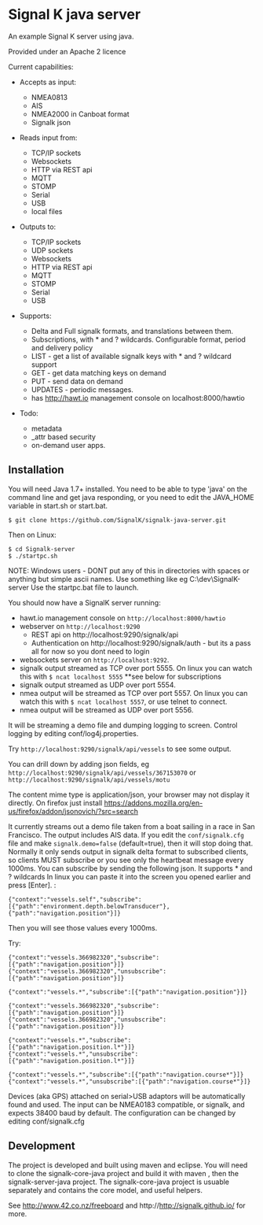 Signal K java server
=================================================

An example Signal K server using java.

Provided under an Apache 2 licence

Current capabilities:
* Accepts as input:
	* NMEA0813
	* AIS 
	* NMEA2000 in Canboat format
	* Signalk json
* Reads input from:
	* TCP/IP sockets
	* Websockets
	* HTTP via REST api
	* MQTT
	* STOMP
	* Serial
	* USB
	* local files
* Outputs to:
	* TCP/IP sockets
	* UDP sockets
	* Websockets
	* HTTP via REST api
	* MQTT
	* STOMP
	* Serial
	* USB
* Supports:
	* Delta and Full signalk formats, and translations between them.
	* Subscriptions, with * and ? wildcards. Configurable format, period and delivery policy
	* LIST - get a list of available signalk keys with * and ? wildcard support
	* GET - get data matching keys on demand
	* PUT - send data on demand 
	* UPDATES - periodic messages.
	* has http://hawt.io management console on localhost:8000/hawtio
	
* Todo:
	* metadata
	* _attr based security
	* on-demand user apps.

Installation
------------

You will need Java 1.7+ installed. You need to be able to type 'java' on the command line and get java responding, or you need to edit the JAVA_HOME variable in start.sh or start.bat.

```shell
$ git clone https://github.com/SignalK/signalk-java-server.git
```

Then on Linux:

```shell
$ cd Signalk-server
$ ./startpc.sh
```
NOTE: Windows users - DONT put any of this in directories with spaces or anything but simple ascii names. Use something like eg C:\dev\SignalK-server
Use the startpc.bat file to launch. 

You should now have a SignalK server running:

* hawt.io management console on `http://localhost:8000/hawtio`
* webserver on `http://localhost:9290` 
	* REST api on http://localhost:9290/signalk/api
	* Authentication on http://localhost:9290/signalk/auth - but its a pass all for now so you dont need to login
* websockets server on `http://localhost:9292`. 
* signalk output streamed as TCP over port 5555. On linux you can watch this with `$ ncat localhost 5555` **see below for subscriptions
* signalk output streamed as UDP over port 5554.
* nmea output will be streamed as TCP over port 5557. On linux you can watch this with `$ ncat localhost 5557`, or use telnet to connect.
* nmea output will be streamed as UDP over port 5556.

It will be streaming a demo file and dumping logging to screen. Control logging by editing conf/log4j.properties.

Try `http://localhost:9290/signalk/api/vessels` to see some output. 

You can drill down by adding json fields, eg `http://localhost:9290/signalk/api/vessels/367153070` or `http://localhost:9290/signalk/api/vessels/motu`

The content mime type is application/json, your browser may not display it directly. On firefox just install https://addons.mozilla.org/en-us/firefox/addon/jsonovich/?src=search

It currently streams out a demo file taken from a boat sailing in a race in San Francisco. The output includes AIS data. 
If you edit the `conf/signalk.cfg` file and make `signalk.demo=false` (default=true), then it will stop doing that.
Normally it only sends output in signalk delta format to subscribed clients, so clients MUST subscribe or you see only the heartbeat message every 1000ms.
You can subscribe by sending the following json. It supports * and ? wildcards In linux you can paste it into the screen you opened earlier and press [Enter]. :
```
{"context":"vessels.self","subscribe":[{"path":"environment.depth.belowTransducer"},{"path":"navigation.position"}]}
``` 
Then you will see those values every 1000ms.

Try:
```
{"context":"vessels.366982320","subscribe":[{"path":"navigation.position"}]}
{"context":"vessels.366982320","unsubscribe":[{"path":"navigation.position"}]}

{"context":"vessels.*","subscribe":[{"path":"navigation.position"}]}

{"context":"vessels.366982320","subscribe":[{"path":"navigation.position"}]}
{"context":"vessels.366982320","unsubscribe":[{"path":"navigation.position"}]}

{"context":"vessels.*","subscribe":[{"path":"navigation.position.l*"}]}
{"context":"vessels.*","unsubscribe":[{"path":"navigation.position.l*"}]}

{"context":"vessels.*","subscribe":[{"path":"navigation.course*"}]}
{"context":"vessels.*","unsubscribe":[{"path":"navigation.course*"}]}

``` 

Devices (aka GPS) attached on serial>USB adaptors will be automatically found and used. The input can be NMEA0183 compatible, or signalk, and expects 38400 baud by default. The configuration can be changed by editing conf/signalk.cfg

Development
-----------
The project is developed and built using maven and eclipse. You will need to clone the signalk-core-java project and build it with maven , then the signalk-server-java project.
The signalk-core-java project is usuable separately and contains the core model, and useful helpers.


See http://www.42.co.nz/freeboard and http://http://signalk.github.io/ for more.